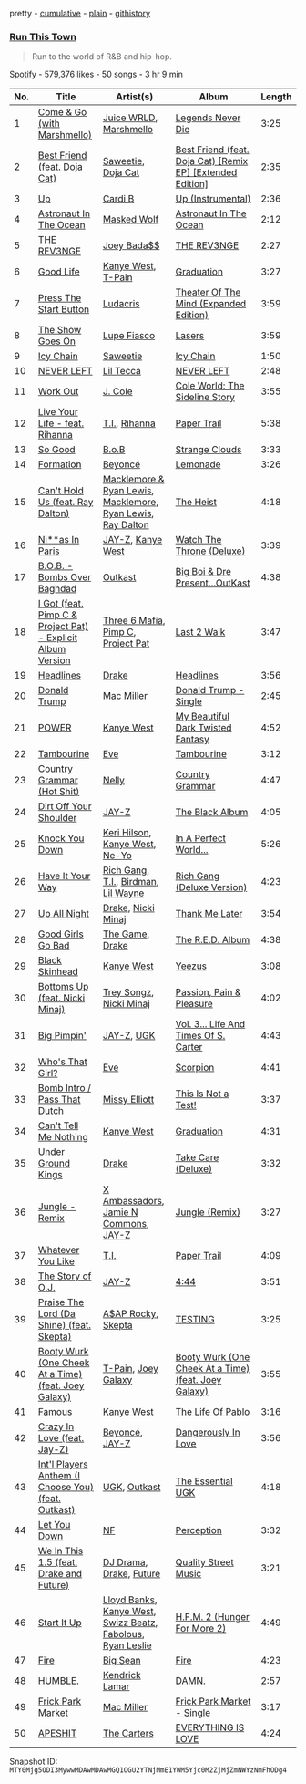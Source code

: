 pretty - [cumulative](/playlists/cumulative/37i9dQZF1DWWPcvnOpPG3x.md) - [plain](/playlists/plain/37i9dQZF1DWWPcvnOpPG3x) - [githistory](https://github.githistory.xyz/mackorone/spotify-playlist-archive/blob/main/playlists/plain/37i9dQZF1DWWPcvnOpPG3x)

### [Run This Town](https://open.spotify.com/playlist/37i9dQZF1DWWPcvnOpPG3x)

> Run to the world of R&B and hip\-hop.

[Spotify](https://open.spotify.com/user/spotify) - 579,376 likes - 50 songs - 3 hr 9 min

| No. | Title | Artist(s) | Album | Length |
|---|---|---|---|---|
| 1 | [Come & Go \(with Marshmello\)](https://open.spotify.com/track/2Y0wPrPQBrGhoLn14xRYCG) | [Juice WRLD](https://open.spotify.com/artist/4MCBfE4596Uoi2O4DtmEMz), [Marshmello](https://open.spotify.com/artist/64KEffDW9EtZ1y2vBYgq8T) | [Legends Never Die](https://open.spotify.com/album/6n9DKpOxwifT5hOXtgLZSL) | 3:25 |
| 2 | [Best Friend \(feat\. Doja Cat\)](https://open.spotify.com/track/20BOju91NaEFK5Py4VJ2pp) | [Saweetie](https://open.spotify.com/artist/6cK3NBO6uP7hh0oyuVELFl), [Doja Cat](https://open.spotify.com/artist/5cj0lLjcoR7YOSnhnX0Po5) | [Best Friend \(feat\. Doja Cat\) \[Remix EP\] \[Extended Edition\]](https://open.spotify.com/album/0DqDdZGSQkWQiE0TzBqeLA) | 2:35 |
| 3 | [Up](https://open.spotify.com/track/1M4OcYkxAtu3ErzSgDEfoi) | [Cardi B](https://open.spotify.com/artist/4kYSro6naA4h99UJvo89HB) | [Up \(Instrumental\)](https://open.spotify.com/album/0Fe4Uj7GkgA1uDGGk8s92C) | 2:36 |
| 4 | [Astronaut In The Ocean](https://open.spotify.com/track/3VT8hOC5vuDXBsHrR53WFh) | [Masked Wolf](https://open.spotify.com/artist/1uU7g3DNSbsu0QjSEqZtEd) | [Astronaut In The Ocean](https://open.spotify.com/album/57UjGWNfxfsBCykDm73XBK) | 2:12 |
| 5 | [THE REV3NGE](https://open.spotify.com/track/2qvc0vB4AAW39DR9j6vXa1) | [Joey Bada$$](https://open.spotify.com/artist/2P5sC9cVZDToPxyomzF1UH) | [THE REV3NGE](https://open.spotify.com/album/3TJyoj7nUv18q20XnTxtz1) | 2:27 |
| 6 | [Good Life](https://open.spotify.com/track/1fLdeDTrJWNkwOeFyAVLvF) | [Kanye West](https://open.spotify.com/artist/5K4W6rqBFWDnAN6FQUkS6x), [T\-Pain](https://open.spotify.com/artist/3aQeKQSyrW4qWr35idm0cy) | [Graduation](https://open.spotify.com/album/3SZr5Pco2oqKFORCP3WNj9) | 3:27 |
| 7 | [Press The Start Button](https://open.spotify.com/track/1YCGoXU7dCNz1F7iFoZSUl) | [Ludacris](https://open.spotify.com/artist/3ipn9JLAPI5GUEo4y4jcoi) | [Theater Of The Mind \(Expanded Edition\)](https://open.spotify.com/album/4zK2YeF922VXfzyxFteIfT) | 3:59 |
| 8 | [The Show Goes On](https://open.spotify.com/track/4NTWZqvfQTlOMitlVn6tew) | [Lupe Fiasco](https://open.spotify.com/artist/01QTIT5P1pFP3QnnFSdsJf) | [Lasers](https://open.spotify.com/album/1j0apvEvaWbTmlZpKsfr2D) | 3:59 |
| 9 | [Icy Chain](https://open.spotify.com/track/5MkPZ9VprDSFTljruLxDEd) | [Saweetie](https://open.spotify.com/artist/6cK3NBO6uP7hh0oyuVELFl) | [Icy Chain](https://open.spotify.com/album/3w9vMC3vFzCWBq1pQFHAQ5) | 1:50 |
| 10 | [NEVER LEFT](https://open.spotify.com/track/21UkXrc9kD48rNpTMI2ecz) | [Lil Tecca](https://open.spotify.com/artist/4Ga1P7PMIsmqEZqhYZQgDo) | [NEVER LEFT](https://open.spotify.com/album/0PMJvFnZxXl9LToaZFHhxp) | 2:48 |
| 11 | [Work Out](https://open.spotify.com/track/2wAJTrFhCnQyNSD3oUgTZO) | [J\. Cole](https://open.spotify.com/artist/6l3HvQ5sa6mXTsMTB19rO5) | [Cole World: The Sideline Story](https://open.spotify.com/album/0fhmJYVhW0e4i33pCLPA5i) | 3:55 |
| 12 | [Live Your Life \- feat\. Rihanna](https://open.spotify.com/track/16GHcGtW9Io7AuVdNmTjv3) | [T.I.](https://open.spotify.com/artist/4OBJLual30L7gRl5UkeRcT), [Rihanna](https://open.spotify.com/artist/5pKCCKE2ajJHZ9KAiaK11H) | [Paper Trail](https://open.spotify.com/album/68E0atuSszPQYckBQ6cQnv) | 5:38 |
| 13 | [So Good](https://open.spotify.com/track/28GUjBGqZVcAV4PHSYzkj2) | [B.o.B](https://open.spotify.com/artist/5ndkK3dpZLKtBklKjxNQwT) | [Strange Clouds](https://open.spotify.com/album/7qqCw47pAWFzhwTpVRd0zE) | 3:33 |
| 14 | [Formation](https://open.spotify.com/track/6g0Orsxv6glTJCt4cHsRsQ) | [Beyoncé](https://open.spotify.com/artist/6vWDO969PvNqNYHIOW5v0m) | [Lemonade](https://open.spotify.com/album/7dK54iZuOxXFarGhXwEXfF) | 3:26 |
| 15 | [Can't Hold Us \(feat\. Ray Dalton\)](https://open.spotify.com/track/3bidbhpOYeV4knp8AIu8Xn) | [Macklemore & Ryan Lewis](https://open.spotify.com/artist/5BcAKTbp20cv7tC5VqPFoC), [Macklemore](https://open.spotify.com/artist/3JhNCzhSMTxs9WLGJJxWOY), [Ryan Lewis](https://open.spotify.com/artist/4myTppRgh0rojLxx8RycOp), [Ray Dalton](https://open.spotify.com/artist/4e0nWw2r4BoQSKPQ2zpU13) | [The Heist](https://open.spotify.com/album/76FXHQhTuT4QMIxfL09gX8) | 4:18 |
| 16 | [Ni\*\*as In Paris](https://open.spotify.com/track/4Li2WHPkuyCdtmokzW2007) | [JAY\-Z](https://open.spotify.com/artist/3nFkdlSjzX9mRTtwJOzDYB), [Kanye West](https://open.spotify.com/artist/5K4W6rqBFWDnAN6FQUkS6x) | [Watch The Throne \(Deluxe\)](https://open.spotify.com/album/2P2Xwvh2xWXIZ1OWY9S9o5) | 3:39 |
| 17 | [B.O.B\. \- Bombs Over Baghdad](https://open.spotify.com/track/2xt7zAxDIExfwiivFb0o2O) | [Outkast](https://open.spotify.com/artist/1G9G7WwrXka3Z1r7aIDjI7) | [Big Boi & Dre Present...OutKast](https://open.spotify.com/album/5OJKj1KGQEM1pnHtuvY0It) | 4:38 |
| 18 | [I Got \(feat\. Pimp C & Project Pat\) \- Explicit Album Version](https://open.spotify.com/track/1H6tjsLMAa8wAEgQLMNtPw) | [Three 6 Mafia](https://open.spotify.com/artist/26s8LSolLfCIY88ysQbIuT), [Pimp C](https://open.spotify.com/artist/7v9bFXCdSMA2o3gS4nvp0F), [Project Pat](https://open.spotify.com/artist/08Ld63UgKrJ0nZnCkzHtzc) | [Last 2 Walk](https://open.spotify.com/album/2Ev9arbgfDps5Ih69SBjOU) | 3:47 |
| 19 | [Headlines](https://open.spotify.com/track/6RGvWCHTS6BC46TsMyN0WM) | [Drake](https://open.spotify.com/artist/3TVXtAsR1Inumwj472S9r4) | [Headlines](https://open.spotify.com/album/2YLE9V9JI8WaDgbyuuJHnU) | 3:56 |
| 20 | [Donald Trump](https://open.spotify.com/track/2cAmsZQwOuWBFhdBr0Za9C) | [Mac Miller](https://open.spotify.com/artist/4LLpKhyESsyAXpc4laK94U) | [Donald Trump \- Single](https://open.spotify.com/album/6eFkuEfykAUpthUiUeu3zw) | 2:45 |
| 21 | [POWER](https://open.spotify.com/track/2gZUPNdnz5Y45eiGxpHGSc) | [Kanye West](https://open.spotify.com/artist/5K4W6rqBFWDnAN6FQUkS6x) | [My Beautiful Dark Twisted Fantasy](https://open.spotify.com/album/20r762YmB5HeofjMCiPMLv) | 4:52 |
| 22 | [Tambourine](https://open.spotify.com/track/1U16aNzvnlfARgjWXjKmQj) | [Eve](https://open.spotify.com/artist/4d3yvTptO48nOYTPBcPFZC) | [Tambourine](https://open.spotify.com/album/35qJZJ0yUoWdyrqs6pDbTK) | 3:12 |
| 23 | [Country Grammar \(Hot Shit\)](https://open.spotify.com/track/5pZrTiyyerSGHUJExDCOxZ) | [Nelly](https://open.spotify.com/artist/2gBjLmx6zQnFGQJCAQpRgw) | [Country Grammar](https://open.spotify.com/album/2ixev48xYzspaWS6mxTPRU) | 4:47 |
| 24 | [Dirt Off Your Shoulder](https://open.spotify.com/track/4DqgmnzCCIv0dbzlFDPJZq) | [JAY\-Z](https://open.spotify.com/artist/3nFkdlSjzX9mRTtwJOzDYB) | [The Black Album](https://open.spotify.com/album/6vT81iUtDPLkfHDAwoRNpu) | 4:05 |
| 25 | [Knock You Down](https://open.spotify.com/track/58FUwmyGUqkt53YPUcm7cJ) | [Keri Hilson](https://open.spotify.com/artist/63wjoROpeh5f11Qm93UiJ1), [Kanye West](https://open.spotify.com/artist/5K4W6rqBFWDnAN6FQUkS6x), [Ne\-Yo](https://open.spotify.com/artist/21E3waRsmPlU7jZsS13rcj) | [In A Perfect World...](https://open.spotify.com/album/4FdIO8yB9bNtcWlRcStXvZ) | 5:26 |
| 26 | [Have It Your Way](https://open.spotify.com/track/5Gis3rbXy28VG5WG8hmtZI) | [Rich Gang](https://open.spotify.com/artist/6h2J3dxLnTyURwIUBumKog), [T.I.](https://open.spotify.com/artist/4OBJLual30L7gRl5UkeRcT), [Birdman](https://open.spotify.com/artist/35sCXuy5gN6Or69rZ9vqBs), [Lil Wayne](https://open.spotify.com/artist/55Aa2cqylxrFIXC767Z865) | [Rich Gang \(Deluxe Version\)](https://open.spotify.com/album/2uhiqri87eC7Xe0tg9p7fB) | 4:23 |
| 27 | [Up All Night](https://open.spotify.com/track/75L0qdzRnhwV62UXoNq3pE) | [Drake](https://open.spotify.com/artist/3TVXtAsR1Inumwj472S9r4), [Nicki Minaj](https://open.spotify.com/artist/0hCNtLu0JehylgoiP8L4Gh) | [Thank Me Later](https://open.spotify.com/album/6jlrjFR9mJV3jd1IPSplXU) | 3:54 |
| 28 | [Good Girls Go Bad](https://open.spotify.com/track/7vf8yaBjR5LK9xoArmfWkA) | [The Game](https://open.spotify.com/artist/0NbfKEOTQCcwd6o7wSDOHI), [Drake](https://open.spotify.com/artist/3TVXtAsR1Inumwj472S9r4) | [The R.E.D\. Album](https://open.spotify.com/album/6PvZnd9Q2ymDo3gpoM5I37) | 4:38 |
| 29 | [Black Skinhead](https://open.spotify.com/track/722tgOgdIbNe3BEyLnejw4) | [Kanye West](https://open.spotify.com/artist/5K4W6rqBFWDnAN6FQUkS6x) | [Yeezus](https://open.spotify.com/album/7D2NdGvBHIavgLhmcwhluK) | 3:08 |
| 30 | [Bottoms Up \(feat\. Nicki Minaj\)](https://open.spotify.com/track/2IpGdrWvIZipmaxo1YRxw5) | [Trey Songz](https://open.spotify.com/artist/2iojnBLj0qIMiKPvVhLnsH), [Nicki Minaj](https://open.spotify.com/artist/0hCNtLu0JehylgoiP8L4Gh) | [Passion, Pain & Pleasure](https://open.spotify.com/album/5Qex4ioxOJfHrnsWbt8Zlj) | 4:02 |
| 31 | [Big Pimpin'](https://open.spotify.com/track/7m97yKVzPpXV9Z4ezEziOD) | [JAY\-Z](https://open.spotify.com/artist/3nFkdlSjzX9mRTtwJOzDYB), [UGK](https://open.spotify.com/artist/6ZhjJOJXXwnPS8PrXdmjLw) | [Vol\. 3..\. Life And Times Of S\. Carter](https://open.spotify.com/album/3rWJsuu7ukoZZhp7YYkjNZ) | 4:43 |
| 32 | [Who's That Girl?](https://open.spotify.com/track/3uVE5vLKkigiWBOQEgmdDk) | [Eve](https://open.spotify.com/artist/4d3yvTptO48nOYTPBcPFZC) | [Scorpion](https://open.spotify.com/album/6ZWL1xSTEvqs5A6dBh8vZw) | 4:41 |
| 33 | [Bomb Intro / Pass That Dutch](https://open.spotify.com/track/1MaI6NwdrqnE3mRzOYTpoo) | [Missy Elliott](https://open.spotify.com/artist/2wIVse2owClT7go1WT98tk) | [This Is Not a Test!](https://open.spotify.com/album/4ffXByMAjLpd25ZyzEJNMK) | 3:37 |
| 34 | [Can't Tell Me Nothing](https://open.spotify.com/track/4ImL3v98u2BLkwnyQDjfRm) | [Kanye West](https://open.spotify.com/artist/5K4W6rqBFWDnAN6FQUkS6x) | [Graduation](https://open.spotify.com/album/3SZr5Pco2oqKFORCP3WNj9) | 4:31 |
| 35 | [Under Ground Kings](https://open.spotify.com/track/5bUwUQKGNnTE20kb3MTqHD) | [Drake](https://open.spotify.com/artist/3TVXtAsR1Inumwj472S9r4) | [Take Care \(Deluxe\)](https://open.spotify.com/album/63WdJvk8G9hxJn8u5rswNh) | 3:32 |
| 36 | [Jungle \- Remix](https://open.spotify.com/track/5wnfZ7VjDpZNyfJkqc9I1d) | [X Ambassadors](https://open.spotify.com/artist/3NPpFNZtSTHheNBaWC82rB), [Jamie N Commons](https://open.spotify.com/artist/2FsZnS8gQ8jG1HGnPYNlm9), [JAY\-Z](https://open.spotify.com/artist/3nFkdlSjzX9mRTtwJOzDYB) | [Jungle \(Remix\)](https://open.spotify.com/album/3p9G3BQOrhWIn1oW9tSx3K) | 3:27 |
| 37 | [Whatever You Like](https://open.spotify.com/track/3tvWMBIblzT5FSjKtIeRR1) | [T.I.](https://open.spotify.com/artist/4OBJLual30L7gRl5UkeRcT) | [Paper Trail](https://open.spotify.com/album/68E0atuSszPQYckBQ6cQnv) | 4:09 |
| 38 | [The Story of O.J.](https://open.spotify.com/track/6JpN5w95em8SODPiM7W2PH) | [JAY\-Z](https://open.spotify.com/artist/3nFkdlSjzX9mRTtwJOzDYB) | [4:44](https://open.spotify.com/album/7GoZNNb7Yl74fpk8Z6I2cv) | 3:51 |
| 39 | [Praise The Lord \(Da Shine\) \(feat\. Skepta\)](https://open.spotify.com/track/7ycWLEP1GsNjVvcjawXz3z) | [A$AP Rocky](https://open.spotify.com/artist/13ubrt8QOOCPljQ2FL1Kca), [Skepta](https://open.spotify.com/artist/2p1fiYHYiXz9qi0JJyxBzN) | [TESTING](https://open.spotify.com/album/3MATDdrpHmQCmuOcozZjDa) | 3:25 |
| 40 | [Booty Wurk \(One Cheek At a Time\) \(feat\. Joey Galaxy\)](https://open.spotify.com/track/4gdx3sBwgfZTZAqxKzQVTA) | [T\-Pain](https://open.spotify.com/artist/3aQeKQSyrW4qWr35idm0cy), [Joey Galaxy](https://open.spotify.com/artist/1HvYwEbfOUhm2F4g9nH0vP) | [Booty Wurk \(One Cheek At a Time\) \(feat\. Joey Galaxy\)](https://open.spotify.com/album/5uKz6gPL6fyzUH9JkZ0VBU) | 3:55 |
| 41 | [Famous](https://open.spotify.com/track/19a3JfW8BQwqHWUMbcqSx8) | [Kanye West](https://open.spotify.com/artist/5K4W6rqBFWDnAN6FQUkS6x) | [The Life Of Pablo](https://open.spotify.com/album/7gsWAHLeT0w7es6FofOXk1) | 3:16 |
| 42 | [Crazy In Love \(feat\. Jay\-Z\)](https://open.spotify.com/track/5IVuqXILoxVWvWEPm82Jxr) | [Beyoncé](https://open.spotify.com/artist/6vWDO969PvNqNYHIOW5v0m), [JAY\-Z](https://open.spotify.com/artist/3nFkdlSjzX9mRTtwJOzDYB) | [Dangerously In Love](https://open.spotify.com/album/6oxVabMIqCMJRYN1GqR3Vf) | 3:56 |
| 43 | [Int'l Players Anthem \(I Choose You\) \(feat\. Outkast\)](https://open.spotify.com/track/2bQdgtO42TfS37YWupeMrr) | [UGK](https://open.spotify.com/artist/6ZhjJOJXXwnPS8PrXdmjLw), [Outkast](https://open.spotify.com/artist/1G9G7WwrXka3Z1r7aIDjI7) | [The Essential UGK](https://open.spotify.com/album/4lWWlBbKuWBk7xgKEkevSg) | 4:18 |
| 44 | [Let You Down](https://open.spotify.com/track/52okn5MNA47tk87PeZJLEL) | [NF](https://open.spotify.com/artist/6fOMl44jA4Sp5b9PpYCkzz) | [Perception](https://open.spotify.com/album/1KOmHyNLuOe5YrPhD3Juuf) | 3:32 |
| 45 | [We In This 1.5 \(feat\. Drake and Future\)](https://open.spotify.com/track/4U5ZMiy7JRhgfh2AC2UX3h) | [DJ Drama](https://open.spotify.com/artist/5oNgAs7j5XcBMzWv3HAnHG), [Drake](https://open.spotify.com/artist/3TVXtAsR1Inumwj472S9r4), [Future](https://open.spotify.com/artist/1RyvyyTE3xzB2ZywiAwp0i) | [Quality Street Music](https://open.spotify.com/album/5qpXengyG9MHYWsRHY8bbK) | 3:21 |
| 46 | [Start It Up](https://open.spotify.com/track/37qcaCXw7TlBsDD5BgDoCf) | [Lloyd Banks](https://open.spotify.com/artist/3vDUJHQtqT3jFRZ2ECXDTi), [Kanye West](https://open.spotify.com/artist/5K4W6rqBFWDnAN6FQUkS6x), [Swizz Beatz](https://open.spotify.com/artist/2cADQgiLMjNhbsfeN52Bf3), [Fabolous](https://open.spotify.com/artist/0YWxKQj2Go9CGHCp77UOyy), [Ryan Leslie](https://open.spotify.com/artist/3aTMDZLtkFlYQfQL7bzccp) | [H.F.M\. 2 \(Hunger For More 2\)](https://open.spotify.com/album/0h8gzYOChHoUjn3xt4mDsS) | 4:49 |
| 47 | [Fire](https://open.spotify.com/track/26IRvCz5UZYTbLH4FrWe2L) | [Big Sean](https://open.spotify.com/artist/0c173mlxpT3dSFRgMO8XPh) | [Fire](https://open.spotify.com/album/5w20MGXSiMtloeXjRqO8Kn) | 4:23 |
| 48 | [HUMBLE.](https://open.spotify.com/track/7KXjTSCq5nL1LoYtL7XAwS) | [Kendrick Lamar](https://open.spotify.com/artist/2YZyLoL8N0Wb9xBt1NhZWg) | [DAMN.](https://open.spotify.com/album/4eLPsYPBmXABThSJ821sqY) | 2:57 |
| 49 | [Frick Park Market](https://open.spotify.com/track/24YpJsdgTYhUmVbAE8spH4) | [Mac Miller](https://open.spotify.com/artist/4LLpKhyESsyAXpc4laK94U) | [Frick Park Market \- Single](https://open.spotify.com/album/2lhwdoEYaumz1ook0qKfzJ) | 3:17 |
| 50 | [APESHIT](https://open.spotify.com/track/62GXGpd73vslqIBHq8XqOx) | [The Carters](https://open.spotify.com/artist/4fpTMHe34LC5t3h5ztK8qu) | [EVERYTHING IS LOVE](https://open.spotify.com/album/7jbdod8XNRfe2nIhppht46) | 4:24 |

Snapshot ID: `MTY0Mjg5ODI3MywwMDAwMDAwMGQ1OGU2YTNjMmE1YWM5Yjc0M2ZjMjZmNWYzNmFhODg4`
